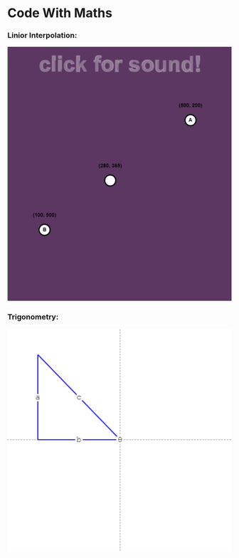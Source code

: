 <h1>Code With Maths</h1>

<h3>Linior Interpolation:</h3>

<img src="./git_src/linear_interpolation.png">

<h3>Trigonometry:</h3>

<img src="./git_src/trigonometry_setup.png">